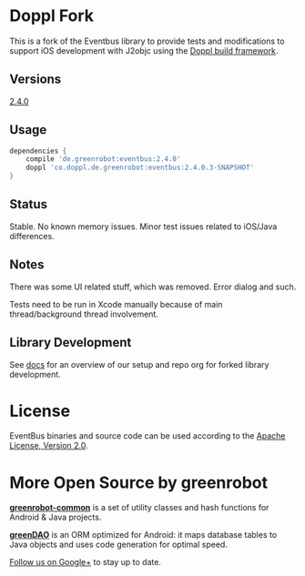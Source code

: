 # Doppl Fork

This is a fork of the Eventbus library to provide tests and modifications to support 
iOS development with J2objc using the [Doppl build framework](http://doppl.co/).

## Versions

[2.4.0](https://github.com/doppllib/EventBus)

## Usage

```groovy
dependencies {
    compile 'de.greenrobot:eventbus:2.4.0'
    doppl 'co.doppl.de.greenrobot:eventbus:2.4.0.3-SNAPSHOT'
}
```

## Status

Stable. No known memory issues. Minor test issues related to iOS/Java differences.

## Notes

There was some UI related stuff, which was removed. Error dialog and such.

Tests need to be run in Xcode manually because of main thread/background thread involvement.

## Library Development

See [docs](http://doppl.co/docs/createlibrary.html) for an overview of our setup and repo org for forked library development.

# License

EventBus binaries and source code can be used according to the [Apache License, Version 2.0](LICENSE).

More Open Source by greenrobot
==============================
[__greenrobot-common__](https://github.com/greenrobot/greenrobot-common) is a set of utility classes and hash functions for Android & Java projects.

[__greenDAO__](https://github.com/greenrobot/greenDAO) is an ORM optimized for Android: it maps database tables to Java objects and uses code generation for optimal speed.

[Follow us on Google+](https://plus.google.com/b/114381455741141514652/+GreenrobotDe/posts) to stay up to date.
